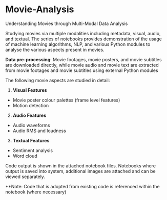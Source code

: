 # Movie-Analysis
Understanding Movies through Multi-Modal Data Analysis

Studying movies via multiple modalities including metadata, visual, audio, and textual. The series of
notebooks provides demonstration of the usage of machine learning algorithms, NLP, and various 
Python modules to analyse the various aspects present in movies.

**Data pre-processing**: Movie footages, movie posters, and movie subtitles are downloaded directly, while 
movie audio and movie text are extracted from movie footages and movie subtitles using external 
Python modules

The following movie aspects are studied in detail:

1) **Visual Features**
- Movie poster colour palettes (frame level features)
- Motion detection

2) **Audio Features**
- Audio waveforms
- Audio RMS and loudness

3) **Textual Features**
- Sentiment analysis 
- Word cloud

Code output is shown in the attached notebook files. Notebooks where output is saved into system, 
additional images are attached and can be viewed separately.

**Note: Code that is adopted from existing code is referenced within the notebook (where
necessary)
